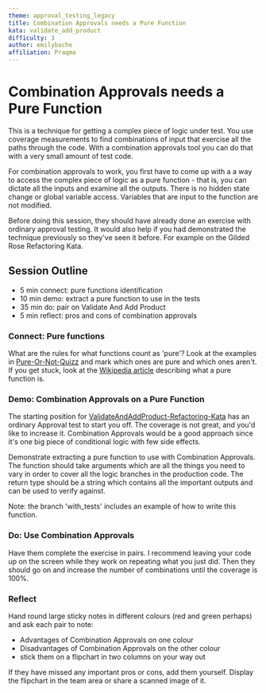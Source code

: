 ```yaml
---
theme: approval_testing_legacy
title: Combination Approvals needs a Pure Function
kata: validate_add_product
difficulty: 3
author: emilybache
affiliation: Praqma
---
```


# Combination Approvals needs a Pure Function

This is a technique for getting a complex piece of logic under test. You use coverage measurements to find combinations of input that exercise all the paths through the code. With a combination approvals tool you can do that with a very small amount of test code.

For combination approvals to work, you first have to come up with a a way to access the complex piece of logic as a pure function - that is, you can dictate all the inputs and examine all the outputs. There is no hidden state change or global variable access. Variables that are input to the function are not modified.

Before doing this session, they should have already done an exercise with ordinary approval testing. It would also help if you had demonstrated the technique previously so they've seen it before. For example on the Gilded Rose Refactoring Kata.

## Session Outline

* 5 min connect: pure functions identification  
* 10 min demo: extract a pure function to use in the tests
* 35 min do: pair on Validate And Add Product 
* 5 min reflect: pros and cons of combination approvals

### Connect: Pure functions
What are the rules for what functions count as 'pure'? Look at the examples in [Pure-Or-Not-Quizz](https://github.com/emilybache/Pure-Or-Not-Quizz) and mark which ones are pure and which ones aren't. If you get stuck, look at the [Wikipedia article](https://en.wikipedia.org/wiki/Pure_function) describing what a pure function is. 

### Demo: Combination Approvals on a Pure Function
The starting position for [ValidateAndAddProduct-Refactoring-Kata](https://github.com/emilybache/ValidateAndAddProduct-Refactoring-Kata) has an ordinary Approval test to start you off. The coverage is not great, and you'd like to increase it. Combination Approvals would be a good approach since it's one big piece of conditional logic with few side effects.

Demonstrate extracting a pure function to use with Combination Approvals. The function should take arguments which are all the things you need to vary in order to cover all the logic branches in the production code. The return type should be a string which contains all the important outputs and can be used to verify against.

Note: the branch 'with_tests' includes an example of how to write this function.

### Do: Use Combination Approvals
Have them complete the exercise in pairs. I recommend leaving your code up on the screen while they work on repeating what you just did. Then they should go on and increase the number of combinations until the coverage is 100%.

### Reflect
Hand round large sticky notes in different colours (red and green perhaps) and ask each pair to note:

- Advantages of Combination Approvals on one colour
- Disadvantages of Combination Approvals on the other colour
- stick them on a flipchart in two columns on your way out

If they have missed any important pros or cons, add them yourself. Display the flipchart in the team area or share a scanned image of it.